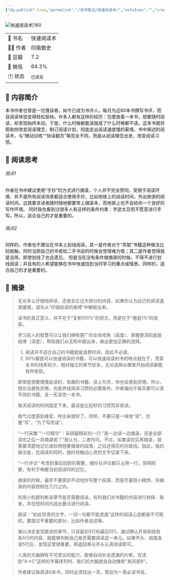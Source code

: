 ```yaml
---
{"dg-publish":true,"permalink":"/读书笔记/快速阅读术/","noteIcon":"","created":"2023-09-27T21:38:39.589+08:00","updated":"2023-09-30T22:53:09.881+08:00"}
---
```



![快速阅读术|160](https://img1.doubanio.com/view/subject/l/public/s34628867.jpg)

|            |                   |
| ---------- | ----------------- |
| 📖 书名    | 快速阅读术        |
| 🕵️‍♂️ 作者 | 印南敦史          |
| 💚 豆瓣    | 7.2               | 
| 💬 微信    | 64.3%             |
| 🕐 状态    | <kbd>已读完</kbd> |

## 🚀 内容简介
本书作者也曾是一位慢读者，如今已成为书评人，每月为近60本书撰写书评，而且阅读体验变得轻松愉快。许多人都有这样的经历：包里放着一本书，想要随时阅读，却发现始终未动。于是，什么时候都能读就成了什么时候都不读。这本书就将帮助你改变阅读理念，制订阅读计划，彻底走出阅读速度慢的窘境。书中阐述的阅读术，与“眼动训练”“快读翻页”等完全不同，而是从阅读理念出发，改变阅读习惯。


## 📒 阅读思考
###### 观点1
作者在书中建议使用“手抄”的方式进行摘录，个人并不完全赞同，受限于阅读环境，并不是所有阅读场景都适合使用手抄，比如地铁上的阅读时间，外出旅游的阅读时间。这就要求读者随时随地都要带上摘录本，而地铁上也不会给你一个良好的写作环境。
同时我也看到过很多人有这样的条件约束：字迹太丑而不愿意进行手写。所以，适合自己的才是重要的。

###### 观点2
同样的，作者也不建议在书本上划线阅读，其一是作者对于“弄脏”书籍这种做法比较抵触，同时当把自己的书卖给二手书店的时候会觉得难为情；其二是作者觉得就是没用，即使划线了也会遗忘。
但是当在没有条件做摘录的时候，不得不进行划线阅读；并且有的人希望能够在书中快速找到当时学习的重点或情景。同样的，适合自己的才是重要的。

## 📘 摘录
> 无论多么仔细地研读，还是会忘记大部分的内容，如果你认为自己的阅读速度缓慢，请先从“仔细阅读的束缚”中解脱出来。

> 读书的真正意义，并不在于“复制100%”的原文，而是在于“邂逅1%”的收获。

> 学习前人的智慧可以让我们拥有更广的全局视角（高度）、掌握更深的底层规律（深度），帮助我们从无知中跳出来，做出更加正确的选择。

> 1. 阅读并不适合自己的书籍就是浪费时间，因此不必读。
> 2. 90%都是可以快速阅读的书籍，可以快速阅读的书的特点就在于，贯穿全书的线索较少，相对独立的章节较多，无论选择从哪里开始阅读都能有所收获。

> 即使是想要慢慢品读的、有趣的书籍，读上10天，你也会感到厌倦。所以，想办法避免厌倦，也是养成阅读习惯的必要条件。作者偏向于每天都可以读不同的书籍，且一天读完一本书。

> 每天阅读的时间固定下来，晨读是比较好的习惯而非夜读。

> 吸气过度感到难受，呼出来就好了。同样，不要只是一味地“读”，也要“写”，“为了写而读”。

> “一行采集”“一行精华”：采撷最精彩的一行
> “是一边读一边摘录，还是全部读完之后一并摘录呢？”我认为，二者均可。不过，如果读完后再摘录，就需要清楚地记忆或标明想要摘录的段落，之后还得花时间查找。因此，我的做法是，在阅读的同时，随时将触动心灵的文字记录下来。

> “一行评论”
> 考虑到事后回顾的需要，摘抄与评论都只占用一行，简明扼要，有利于唤醒当初阅读时的记忆。

> 摘录的时候，最好不要原封不动地抄写整个段落，而是尽量短小精悍，将摘录的内容控制在几行之内。

> 利用小标题判断该章节是否需要阅读，有利我们对书籍的内容进行抉择、取舍，并在短时间内选出要点进行阅读。

> 跳读：“如此珍贵的文字，一词一句都不能遗漏”这样的阅读心态都是不可取的。要跳过不重要的部分，比如作者自述等。

> 难以决定是否跳读的章节，只读最初5行和最后5行。通过确认开局和结局各5行的内容，就能够判断自己是否需要阅读这一单元。如果开头、结尾各读5行后，发现这里很重要，再返回单元开头认真阅读即可。

> 人类的大脑拥有不可思议的能力，能够自动补全遗漏的片断。在读到“A→C”这样的字幕序列时，我们的大脑就会自动推断“其间是B”。

> 作者建议每周读6本书，同时必须找出一天，策划为一周必读书目。